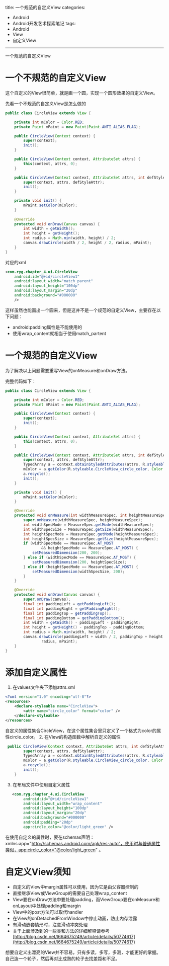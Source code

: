 title: 一个规范的自定义View
categories:
- Android
- Android开发艺术探索笔记
tags:
- Android
- View
- 自定义View
---
一个规范的自定义View
<!-- more -->

# 一个不规范的自定义View

这个自定义的View很简单，就是画一个圆，实现一个圆形效果的自定义View。

先看一个不规范的自定义View是怎么做的

```java
public class CircleView extends View {

    private int mColor = Color.RED;
    private Paint mPaint = new Paint(Paint.ANTI_ALIAS_FLAG);

    public CircleView(Context context) {
        super(context);
        init();
    }

    public CircleView(Context context, AttributeSet attrs) {
        this(context, attrs, 0);
    }

    public CircleView(Context context, AttributeSet attrs, int defStyleAttr) {
        super(context, attrs, defStyleAttr);
        init();
    }

    private void init() {
        mPaint.setColor(mColor);
    }
    
    @Override
    protected void onDraw(Canvas canvas) {
        int width = getWidth();
        int height = getHeight();
        int radius = Math.min(width, height) / 2;
        canvas.drawCircle(width / 2, height / 2, radius, mPaint);
    }
}

```

对应的xml

```xml
<com.ryg.chapter_4.ui.CircleView
    android:id="@+id/circleView1"
    android:layout_width="match_parent"
    android:layout_height="100dp"
    android:layout_margin="20dp"
    android:background="#000000"
    />
```

这样虽然也能画出一个圆来，但是这并不是一个规范的自定义View，主要存在以下问题：

- android:padding属性是不能使用的
- 使用wrap_content就相当于使用match_partent

# 一个规范的自定义View
为了解决以上问题需要重写View的onMeasure和onDraw方法。

完整代码如下：

```java
public class CircleView extends View {

    private int mColor = Color.RED;
    private Paint mPaint = new Paint(Paint.ANTI_ALIAS_FLAG);

    public CircleView(Context context) {
        super(context);
        init();
    }

    public CircleView(Context context, AttributeSet attrs) {
        this(context, attrs, 0);
    }

    public CircleView(Context context, AttributeSet attrs, int defStyleAttr) {
        super(context, attrs, defStyleAttr);
        TypedArray a = context.obtainStyledAttributes(attrs, R.styleable.CircleView);
        mColor = a.getColor(R.styleable.CircleView_circle_color, Color.RED);
        a.recycle();
        init();
    }

    private void init() {
        mPaint.setColor(mColor);
    }

    @Override
    protected void onMeasure(int widthMeasureSpec, int heightMeasureSpec) {
        super.onMeasure(widthMeasureSpec, heightMeasureSpec);
        int widthSpecMode = MeasureSpec.getMode(widthMeasureSpec);
        int widthSpecSize = MeasureSpec.getSize(widthMeasureSpec);
        int heightSpecMode = MeasureSpec.getMode(heightMeasureSpec);
        int heightSpecSize = MeasureSpec.getSize(heightMeasureSpec);
        if (widthSpecMode == MeasureSpec.AT_MOST
                && heightSpecMode == MeasureSpec.AT_MOST) {
            setMeasuredDimension(200, 200);
        } else if (widthSpecMode == MeasureSpec.AT_MOST) {
            setMeasuredDimension(200, heightSpecSize);
        } else if (heightSpecMode == MeasureSpec.AT_MOST) {
            setMeasuredDimension(widthSpecSize, 200);
        }
    }

    @Override
    protected void onDraw(Canvas canvas) {
        super.onDraw(canvas);
        final int paddingLeft = getPaddingLeft();
        final int paddingRight = getPaddingRight();
        final int paddingTop = getPaddingTop();
        final int paddingBottom = getPaddingBottom();
        int width = getWidth() - paddingLeft - paddingRight;
        int height = getHeight() - paddingTop - paddingBottom;
        int radius = Math.min(width, height) / 2;
        canvas.drawCircle(paddingLeft + width / 2, paddingTop + height / 2,
                radius, mPaint);
    }
}
```

# 添加自定义属性
1. 在values文件夹下添加attrs.xml 
```xml
<?xml version="1.0" encoding="utf-8"?>
<resources>
    <declare-styleable name="CircleView">
        <attr name="circle_color" format="color" />
    </declare-styleable>
</resources>
```
自定义的属性集合CircleView，在这个属性集合里只定义了一个格式为color的属性circle_color。
2. 在View的构造函数中解析自定义的属性
```java
 public CircleView(Context context, AttributeSet attrs, int defStyleAttr) {
        super(context, attrs, defStyleAttr);
        TypedArray a = context.obtainStyledAttributes(attrs, R.styleable.CircleView);
        mColor = a.getColor(R.styleable.CircleView_circle_color, Color.RED);
        a.recycle();
        init();
    }
```
3. 在布局文件中使用自定义属性
```xml
   <com.ryg.chapter_4.ui.CircleView
        android:id="@+id/circleView1"
        android:layout_width="wrap_content"
        android:layout_height="100dp"
        android:layout_margin="20dp"
        android:background="#000000"
        android:padding="20dp"
        app:circle_color="@color/light_green" />
```
在使用自定义的属性时，要在schemas声明：xmlns:app="http://schemas.android.com/apk/res-auto"，使用时与普通属性类似，app:circle_color="@color/light_green" 。

# 自定义View须知
- 自定义的View中margin属性可以使用，因为它是由父容器控制的
- 直接继承View或ViewGroup的需要自己处理wrap_content
- View要在onDraw方法中要处理padding，而ViewGroup要在onMeasure和onLayout中处理padding和margin
- View中的post方法可以取代handler
- 在View的onDetachedFromWindow中停止动画，防止内存泄露
- 有滑动嵌套情形时，注意滑动冲突处理
- 关于上面涉及到的一些类和方法的详细解释请参考[http://blog.csdn.net/l664675249/article/details/50774617](http://blog.csdn.net/l664675249/article/details/50774617)

想要自定义出漂亮的View并不容易，只有多读，多写，多测，才能更好的掌握。自己造一个轮子，然后再对比成熟的轮子去找差距和不足。

